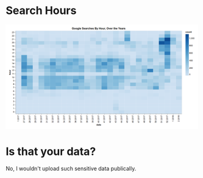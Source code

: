 
# Search Hours

![Example Image](example.png "Example Image")

# Is that your data?

No, I wouldn't upload such sensitive data publically. 

